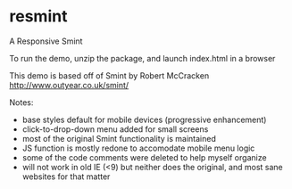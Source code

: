 resmint
=======

A Responsive Smint

To run the demo, unzip the package, and launch index.html in a browser

This demo is based off of Smint by Robert McCracken 
http://www.outyear.co.uk/smint/

Notes:
- base styles default for mobile devices (progressive enhancement)
- click-to-drop-down menu added for small screens
- most of the original Smint functionality is maintained
- JS function is mostly redone to accomodate mobile menu logic
- some of the code comments were deleted to help myself organize
- will not work in old IE (<9) but neither does the original, and most sane websites for that matter


